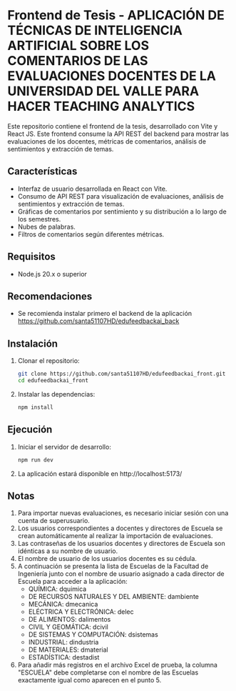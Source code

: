 # Frontend de Tesis - APLICACIÓN DE TÉCNICAS DE INTELIGENCIA ARTIFICIAL SOBRE LOS COMENTARIOS DE LAS EVALUACIONES DOCENTES DE LA UNIVERSIDAD DEL VALLE PARA HACER TEACHING ANALYTICS

Este repositorio contiene el frontend de la tesis, desarrollado con Vite y React JS. Este frontend consume la API REST del backend para mostrar las evaluaciones de los docentes, métricas de comentarios, análisis de sentimientos y extracción de temas.

## Características
- Interfaz de usuario desarrollada en React con Vite.
- Consumo de API REST para visualización de evaluaciones, análisis de sentimientos y extracción de temas.
- Gráficas de comentarios por sentimiento y su distribución a lo largo de los semestres.
- Nubes de palabras.
- Filtros de comentarios según diferentes métricas.

## Requisitos

- Node.js 20.x o superior

## Recomendaciones

- Se recomienda instalar primero el backend de la aplicación https://github.com/santa51107HD/edufeedbackai_back

## Instalación

1. Clonar el repositorio:
   ```bash
   git clone https://github.com/santa51107HD/edufeedbackai_front.git
   cd edufeedbackai_front
   
2. Instalar las dependencias:
   ```bash
   npm install

## Ejecución

1. Iniciar el servidor de desarrollo:
   ```bash
   npm run dev

2. La aplicación estará disponible en http://localhost:5173/

## Notas

1. Para importar nuevas evaluaciones, es necesario iniciar sesión con una cuenta de superusuario.
2. Los usuarios correspondientes a docentes y directores de Escuela se crean automáticamente al realizar la importación de evaluaciones.
3. Las contraseñas de los usuarios docentes y directores de Escuela son idénticas a su nombre de usuario.
4. El nombre de usuario de los usuarios docentes es su cédula.
5. A continuación se presenta la lista de Escuelas de la Facultad de Ingeniería junto con el nombre de usuario asignado a cada director de Escuela para acceder a la aplicación:
    - QUÍMICA: dquimica
    - DE RECURSOS NATURALES Y DEL AMBIENTE: dambiente
    - MECÁNICA: dmecanica
    - ELÉCTRICA Y ELECTRÓNICA: delec
    - DE ALIMENTOS: dalimentos
    - CIVIL Y GEOMÁTICA: dcivil
    - DE SISTEMAS Y COMPUTACIÓN: dsistemas
    - INDUSTRIAL: dindustria
    - DE MATERIALES: dmaterial
    - ESTADÍSTICA: destadist
6. Para añadir más registros en el archivo Excel de prueba, la columna "ESCUELA" debe completarse con el nombre de las Escuelas exactamente igual como aparecen en el punto 5.
